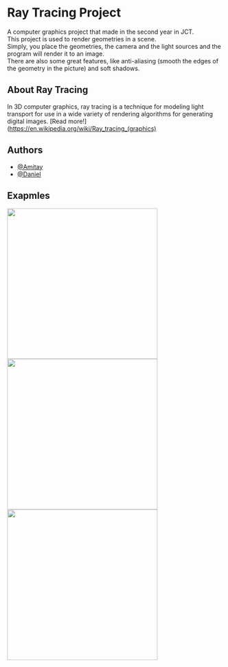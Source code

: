 # Ray Tracing Project
A computer graphics project that made in the second year in JCT.<br />
This project is used to render geometries in a scene.<br />
Simply, you place the geometries, the camera and the light sources and the program will render it to an image.<br />
There are also some great features, like anti-aliasing (smooth the edges of the geometry in the picture) and soft shadows.

## About Ray Tracing
In 3D computer graphics, ray tracing is a technique for modeling light transport for use in a wide variety of rendering algorithms for generating digital images.
[Read more!](https://en.wikipedia.org/wiki/Ray_tracing_(graphics)


## Authors
- [@Amitay](https://github.com/Ami-hub)
- [@Daniel](https://github.com/dan5000w)

## Exapmles
<img src="https://i.ibb.co/G02k7ys/Poker-with-Anti-aliasing-with-soft-shadows.png" width="350">
<img src="https://i.ibb.co/HrtpLhr/light-Sphere-All-Lights.png" width="350">
<img src="https://i.ibb.co/C7JVCJ0/light-Triangles-Point.png" width="350">
